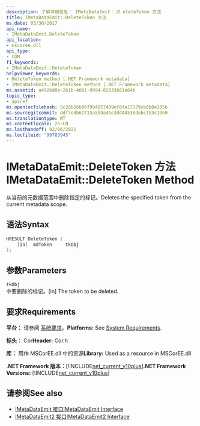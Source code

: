 ```yaml
---
description: 了解详细信息： IMetaDataEmit：:D eleteToken 方法
title: IMetaDataEmit::DeleteToken 方法
ms.date: 03/30/2017
api_name:
- IMetaDataEmit.DeleteToken
api_location:
- mscoree.dll
api_type:
- COM
f1_keywords:
- IMetaDataEmit::DeleteToken
helpviewer_keywords:
- DeleteToken method [.NET Framework metadata]
- IMetaDataEmit::DeleteToken method [.NET Framework metadata]
ms.assetid: a4926d0a-261b-46b1-9994-82633661a64b
topic_type:
- apiref
ms.openlocfilehash: 5c28b56b06f994057409ef8fa17179cb0b0e205b
ms.sourcegitcommit: ddf7edb67715a5b9a45e3dd44536dabc153c1de0
ms.translationtype: MT
ms.contentlocale: zh-CN
ms.lasthandoff: 02/06/2021
ms.locfileid: "99783945"
---
```

# <a name="imetadataemitdeletetoken-method"></a><span data-ttu-id="5bbba-103">IMetaDataEmit::DeleteToken 方法</span><span class="sxs-lookup"><span data-stu-id="5bbba-103">IMetaDataEmit::DeleteToken Method</span></span>

<span data-ttu-id="5bbba-104">从当前的元数据范围中删除指定的标记。</span><span class="sxs-lookup"><span data-stu-id="5bbba-104">Deletes the specified token from the current metadata scope.</span></span>  
  
## <a name="syntax"></a><span data-ttu-id="5bbba-105">语法</span><span class="sxs-lookup"><span data-stu-id="5bbba-105">Syntax</span></span>  
  
```cpp  
HRESULT DeleteToken (
    [in]  mdToken     tkObj
);  
```  
  
## <a name="parameters"></a><span data-ttu-id="5bbba-106">参数</span><span class="sxs-lookup"><span data-stu-id="5bbba-106">Parameters</span></span>  

 `tkObj`  
 <span data-ttu-id="5bbba-107">中要删除的标记。</span><span class="sxs-lookup"><span data-stu-id="5bbba-107">[in] The token to be deleted.</span></span>  
  
## <a name="requirements"></a><span data-ttu-id="5bbba-108">要求</span><span class="sxs-lookup"><span data-stu-id="5bbba-108">Requirements</span></span>  

 <span data-ttu-id="5bbba-109">**平台：** 请参阅 [系统要求](../../get-started/system-requirements.md)。</span><span class="sxs-lookup"><span data-stu-id="5bbba-109">**Platforms:** See [System Requirements](../../get-started/system-requirements.md).</span></span>  
  
 <span data-ttu-id="5bbba-110">**标头：** Cor</span><span class="sxs-lookup"><span data-stu-id="5bbba-110">**Header:** Cor.h</span></span>  
  
 <span data-ttu-id="5bbba-111">**库：** 用作 MSCorEE.dll 中的资源</span><span class="sxs-lookup"><span data-stu-id="5bbba-111">**Library:** Used as a resource in MSCorEE.dll</span></span>  
  
 <span data-ttu-id="5bbba-112">**.NET Framework 版本：**[!INCLUDE[net_current_v10plus](../../../../includes/net-current-v10plus-md.md)]</span><span class="sxs-lookup"><span data-stu-id="5bbba-112">**.NET Framework Versions:** [!INCLUDE[net_current_v10plus](../../../../includes/net-current-v10plus-md.md)]</span></span>  
  
## <a name="see-also"></a><span data-ttu-id="5bbba-113">请参阅</span><span class="sxs-lookup"><span data-stu-id="5bbba-113">See also</span></span>

- [<span data-ttu-id="5bbba-114">IMetaDataEmit 接口</span><span class="sxs-lookup"><span data-stu-id="5bbba-114">IMetaDataEmit Interface</span></span>](imetadataemit-interface.md)
- [<span data-ttu-id="5bbba-115">IMetaDataEmit2 接口</span><span class="sxs-lookup"><span data-stu-id="5bbba-115">IMetaDataEmit2 Interface</span></span>](imetadataemit2-interface.md)
